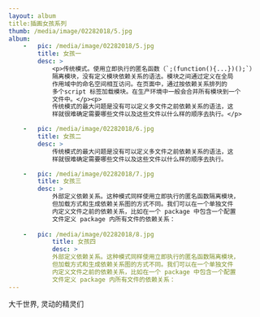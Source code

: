 ```yaml
---
layout: album
title:插画女孩系列
thumb: /media/image/02282018/5.jpg
album:
    -   pic: /media/image/02282018/5.jpg
        title: 女孩一
        desc: >
            <p>传统模式。使用立即执行的匿名函数（`;(function(){...})();`）
            隔离模块，没有定义模块依赖关系的语法。模块之间通过定义在全局
            作用域中的命名空间相互访问。在页面中，通过按依赖关系排列的
            多个script 标签加载模块。在生产环境中一般会合并所有模块到一个
            文件中。</p><p>
            传统模式的最大问题是没有可以定义多文件之前依赖关系的语法，这
            样就很难确定需要哪些文件以及这些文件以什么样的顺序去执行。</p>

    -   pic: /media/image/02282018/6.jpg
        title: 女孩二
        desc: >
            传统模式的最大问题是没有可以定义多文件之前依赖关系的语法，这
            样就很难确定需要哪些文件以及这些文件以什么样的顺序去执行。

    -   pic: /media/image/02282018/7.jpg
        title: 女孩三
        desc: >
            外部定义依赖关系。这种模式同样使用立即执行的匿名函数隔离模块，
            但加载方式和生成依赖关系图的方式不同。我们可以在一个单独文件
            内定义文件之前的依赖关系，比如在一个 package 中包含一个配置
            文件定义 package 内所有文件的依赖关系：
            
    -   pic: /media/image/02282018/8.jpg
            title: 女孩四
            desc: >
            外部定义依赖关系。这种模式同样使用立即执行的匿名函数隔离模块，
            但加载方式和生成依赖关系图的方式不同。我们可以在一个单独文件
            内定义文件之前的依赖关系，比如在一个 package 中包含一个配置
            文件定义 package 内所有文件的依赖关系：
---
```


大千世界, 灵动的精灵们
